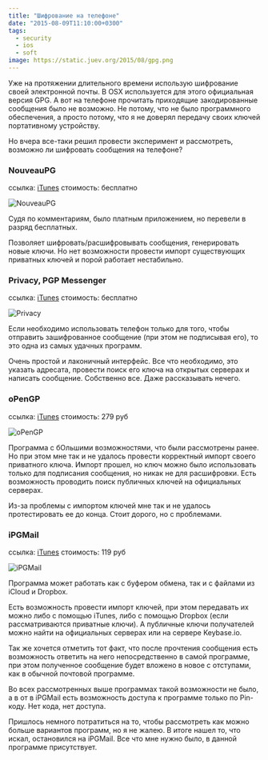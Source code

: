 ```yaml
---
title: "Шифрование на телефоне"
date: "2015-08-09T11:10:00+0300"
tags:
  - security
  - ios
  - soft
image: https://static.juev.org/2015/08/gpg.png
---
```

Уже на протяжении длительного времени использую шифрование своей электронной почты. В OSX используется для этого официальная версия GPG. А вот на телефоне прочитать приходящие закодированные сообщения было не возможно. Не потому, что не было программного обеспечения, а просто потому, что я не доверял передачу своих ключей портативному устройству.

Но вчера все-таки решил провести эксперимент и рассмотреть, возможно ли шифровать сообщения на телефоне?

### NouveauPG

ссылка: [iTunes](https://itunes.apple.com/ru/app/nouveaupg/id912244540?l=en&mt=8 "NouveauPG")
стоимость: бесплатно

![NouveauPG](https://static.juev.org/2015/08/NouveauPG.jpg)

Судя по комментариям, было платным приложением, но перевели в разряд бесплатных.

Позволяет шифровать/расшифровывать сообщения, генерировать новые ключи. Но нет возможности провести импорт существующих приватных ключей и порой работает нестабильно.

### Privacy, PGP Messenger

ссылка: [iTunes](https://itunes.apple.com/ru/app/privacy-pgp-messenger/id919758259?l=en&mt=8 "Privacy, PGP Messenger")
стоимость: бесплатно

![Privacy](https://static.juev.org/2015/08/Privacy.jpg)

Если необходимо использовать телефон только для того, чтобы отправить зашифрованное сообщение (при этом не подписывая его), то это одна из самых удачных программ.

Очень простой и лаконичный интерфейс. Все что необходимо, это указать адресата, провести поиск его ключа на открытых серверах и написать сообщение. Собственно все. Даже рассказывать нечего.

### oPenGP

ссылка: [iTunes](https://itunes.apple.com/us/app/opengp/id414003727?mt=8 "oPenGP")
стоимость: 279 руб

![oPenGP](https://static.juev.org/2015/08/oPenGP.jpg)

Программа с бОльшими возможностями, что были рассмотрены ранее. Но при этом мне так и не удалось провести корректный импорт своего приватного ключа. Импорт прошел, но ключ можно было использовать только для подписания сообщения, но никак не для расшифровки. Есть возможность проводить поиск публичных ключей на официальных серверах.

Из-за проблемы с импортом ключей мне так и не удалось протестировать ее до конца. Стоит дорого, но с проблемами.

### iPGMail

ссылка: [iTunes](https://itunes.apple.com/us/app/ipgmail/id430780873?mt=8 "iPGMail")
стоимость: 119 руб

![iPGMail](https://static.juev.org/2015/08/iPGMail.jpg)

Программа может работать как с буфером обмена, так и с файлами из iCloud и Dropbox.

Есть возможность провести импорт ключей, при этом передавать их можно либо с помощью iTunes, либо с помощью Dropbox (если рассматриваются приватные ключи). А публичные ключи получателей можно найти на официальных серверах или на сервере Keybase.io.

Так же хочется отметить тот факт, что после прочтения сообщения есть возможность ответить на него непосредственно в самой программе, при этом полученное сообщение будет вложено в новое с отступами, как в обычной почтовой программе.

Во всех рассмотренных выше программах такой возможности не было, а в от в iPGMail есть возможность доступа к программе только по Pin-коду. Нет кода, нет доступа.

Пришлось немного потратиться на то, чтобы рассмотреть как можно больше вариантов программ, но я не жалею. В итоге нашел то, что искал, остановился на iPGMail. Все что мне нужно было, в данной программе присутствует.
